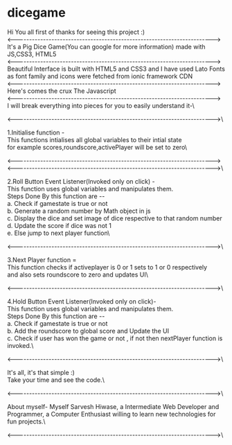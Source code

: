# dicegame
Hi You all first of thanks for seeing this project :)\
<-----------------------------------------------------------------------> \
It's a Pig Dice Game(You can google for more information) made with JS,CSS3, HTML5\
<----------------------------------------------------------------------->\
Beautiful Interface is built with HTML5 and CSS3 and I have used Lato Fonts as font family and icons were fetched from ionic framework CDN\
<----------------------------------------------------------------------->\
Here's comes the crux The Javascript\
 <----------------------------------------------------------------------->\
I will break everything into pieces for you to easily understand it-\

<----------------------------------------------------------------------->\

1.Initialise function -\
This functions intialises all global variables to their intial state\
for example scores,roundscore,activePlayer will be set to zero\

<-----------------------------------------------------------------------><----------------------------------------------------------------------->\

2.Roll Button Event Listener(Invoked only on click) - \
This function uses global variables and manipulates them.\
Steps Done By this function are --\
a. Check if gamestate is true or not\
b. Generate a random number by Math object in js\
c. Display the dice and set image of dice respective to that random number\
d. Update the score if dice was not 1\
e. Else jump to next player function\

<----------------------------------------------------------------------->\

3.Next Player function =\
This function checks if activeplayer is 0 or 1 sets to 1 or 0 respectively\
and also sets roundscore to zero and updates UI\

<----------------------------------------------------------------------->\

4.Hold Button Event Listener(Invoked only on click)-\
This function uses global variables and manipulates them.\
Steps Done By this function are --\
a. Check if gamestate is true or not\
b. Add the roundscore to global score and Update the UI\
c. Check if user has won the game or not , if not then nextPlayer function is invoked.\

<----------------------------------------------------------------------->\

It's all, it's that simple :)\
Take your time and see the code.\

<----------------------------------------------------------------------->\

About myself-
Myself Sarvesh Hiwase, a Intermediate Web Developer and Programmer, a Computer Enthusiast willing to learn new technologies for fun projects.\

<----------------------------------------------------------------------->\
